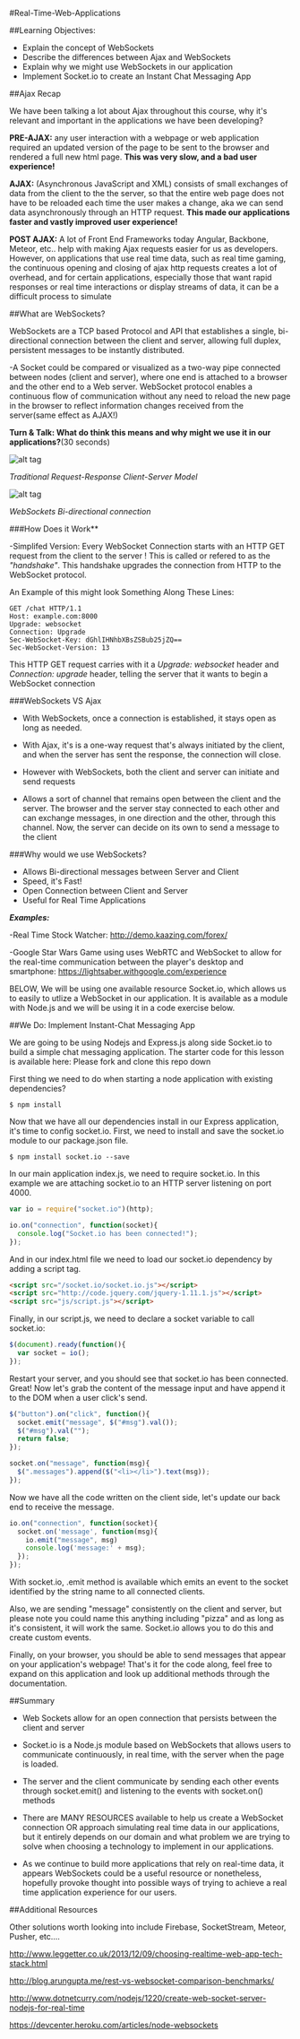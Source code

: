 #Real-Time-Web-Applications

##Learning Objectives:
- Explain the concept of WebSockets
- Describe the differences between Ajax and WebSockets
- Explain why we might use WebSockets in our application
- Implement Socket.io to create an Instant Chat Messaging App

##Ajax Recap


We have been talking a lot about Ajax throughout this course, why it's relevant and important in the applications we have been developing?

**PRE-AJAX:**
any user interaction with a webpage or web application required an updated version of the page to be sent to the browser and rendered a full new html page. **This was very slow, and a bad user experience!**

**AJAX:**
(Asynchronous JavaScript and XML) consists of small exchanges of data from the client to the the server, so that the entire web page does not have to be reloaded each time the user makes a change, aka we can send data asynchronously through an HTTP request. **This made our applications faster and vastly improved user experience!**

**POST AJAX:**
A lot of Front End Frameworks today Angular, Backbone, Meteor, etc.. help with making Ajax requests easier for us as developers. However, on applications that use real time data, such as real time gaming, the continuous opening and closing of ajax http requests creates a lot of overhead, and for certain applications, especially those that want rapid responses or real time interactions or display streams of data, it can be a difficult process to simulate

##What are WebSockets?

WebSockets are a TCP based Protocol and API that establishes a single, bi-directional connection between the client and server, allowing full duplex, persistent messages to be instantly distributed.

-A Socket could be compared or visualized as a two-way pipe connected between nodes (client and server), where one end is attached to a browser and the other end to a Web server. WebSocket protocol enables a continuous flow of communication without any need to reload the new page in the browser to reflect information changes received from the server(same effect as AJAX!)

**Turn & Talk: What do think this means and why might we use it in our applications?**(30 seconds)


![alt tag](https://sdz-upload.s3.amazonaws.com/prod/upload/p3ch1_unsynchronised%20communication%20-%20New%20Page.png)

_Traditional Request-Response Client-Server Model_



![alt tag](https://sdz-upload.s3.amazonaws.com/prod/upload/p3ch1_Communication%20is%20usually%20unsynchronized%2C%20i.e.%20the%20client%20requests%2C%20the%20server%20responds%20-%20New%20Page1.png)

_WebSockets Bi-directional connection_


###How Does it Work**

-Simplifed Version: Every WebSocket Connection starts with an HTTP GET request from the client to the server ! This is called or refered to as the _"handshake"_. This handshake upgrades the connection from HTTP to the WebSocket protocol. 

An Example of this might look Something Along These Lines:
```
GET /chat HTTP/1.1
Host: example.com:8000
Upgrade: websocket
Connection: Upgrade
Sec-WebSocket-Key: dGhlIHNhbXBsZSBub25jZQ==
Sec-WebSocket-Version: 13
```
This HTTP GET request carries with it a _Upgrade: websocket_ header and _Connection: upgrade_ header, telling the server that it wants to begin a WebSocket connection

###WebSockets VS Ajax

- With WebSockets, once a connection is established, it stays open as long as needed. 

- With Ajax, it's is a one-way request that's always initiated by the client, and when the server has sent the response, the connection will close.

- However with WebSockets, both the client and server can initiate and send requests

- Allows a sort of channel that remains open between the client and the server. The browser and the server stay connected to each other and can exchange messages, in one direction and the other, through this channel. Now, the server can decide on its own to send a message to the client

###Why would we use WebSockets?
- Allows Bi-directional messages between Server and Client
- Speed, it's Fast!
- Open Connection between Client and Server
- Useful for Real Time Applications

***Examples:***

-Real Time Stock Watcher: http://demo.kaazing.com/forex/

-Google Star Wars Game using uses WebRTC and WebSocket to allow for the real-time communication between the player's desktop and smartphone:
https://lightsaber.withgoogle.com/experience

BELOW, We will be using one available resource Socket.io, which allows us to easily to utlize a WebSocket in our application. It is available as a module with Node.js and we will be using it in a code exercise below. 

##We Do: Implement Instant-Chat Messaging App

We are going to be using Nodejs and Express.js along side Socket.io to build a simple chat messaging application. The starter code for this lesson is available here: Please fork and clone this repo down

First thing we need to do when starting a node application with existing dependencies?

```
$ npm install
```
Now that we have all our dependencies install in our Express application, it's time to config socket.io. First, we need to install and save the socket.io module to our package.json file.

```
$ npm install socket.io --save
```

In our main application index.js, we need to require socket.io. In this example we are attaching socket.io to an HTTP server listening on port 4000.

```js
var io = require("socket.io")(http);

io.on("connection", function(socket){
  console.log("Socket.io has been connected!");
});

```
And in our index.html file we need to load our socket.io dependency by adding a script tag.

```html
<script src="/socket.io/socket.io.js"></script>
<script src="http://code.jquery.com/jquery-1.11.1.js"></script>
<script src="js/script.js"></script>
```
Finally, in our script.js, we need to declare a socket variable to call socket.io:

```js
$(document).ready(function(){
  var socket = io();
});
```
Restart your server, and you should see that socket.io has been connected. Great! Now let's grab the content of the message input and have append it to the DOM when a user click's send.

```js
$("button").on("click", function(){
  socket.emit("message", $("#msg").val());
  $("#msg").val("");
  return false;
});

socket.on("message", function(msg){
  $(".messages").append($("<li></li>").text(msg));
});
```
Now we have all the code written on the client side, let's update our back end to receive the message.

```js
io.on("connection", function(socket){
  socket.on('message', function(msg){
    io.emit("message", msg)
    console.log('message:' + msg);
  });
});
```
With socket.io, .emit method is available which emits an event to the socket identified by the string name to all connected clients.

Also, we are sending "message" consistently on the client and server, but please note you could name this anything including "pizza" and as long as it's consistent, it will work the same. Socket.io allows you to do this and create custom events.

Finally, on your browser, you should be able to send messages that appear on your application's webpage! That's it for the code along, feel free to expand on this application and look up additional methods through the documentation.

##Summary

- Web Sockets allow for an open connection that persists between the client and server

- Socket.io is a Node.js module based on WebSockets that allows users to communicate continuously, in real time, with the server when the page is loaded.

- The server and the client communicate by sending each other events through socket.emit() and listening to the events with socket.on() methods

- There are MANY RESOURCES available to help us create a WebSocket connection OR approach simulating real time data in our applications, but it entirely depends on our domain and what problem we are trying to solve when choosing a technology to implement in our applications. 

- As we continue to build more applications that rely on real-time data, it appears WebSockets could be a useful resource or nonetheless, hopefully provoke thought into possible ways of trying to achieve a real time application experience for our users. 

##Additional Resources

Other solutions worth looking into include Firebase, SocketStream, Meteor, Pusher, etc....

http://www.leggetter.co.uk/2013/12/09/choosing-realtime-web-app-tech-stack.html

http://blog.arungupta.me/rest-vs-websocket-comparison-benchmarks/

http://www.dotnetcurry.com/nodejs/1220/create-web-socket-server-nodejs-for-real-time

https://devcenter.heroku.com/articles/node-websockets
